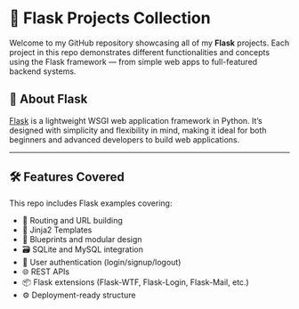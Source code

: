 # 🧪 Flask Projects Collection

Welcome to my GitHub repository showcasing all of my **Flask** projects. Each project in this repo demonstrates different functionalities and concepts using the Flask framework — from simple web apps to full-featured backend systems.

## 🚀 About Flask

[Flask](https://flask.palletsprojects.com/) is a lightweight WSGI web application framework in Python. It’s designed with simplicity and flexibility in mind, making it ideal for both beginners and advanced developers to build web applications.

---

## 🛠 Features Covered

This repo includes Flask examples covering:

- 🔄 Routing and URL building  
- 🎨 Jinja2 Templates  
- 🧩 Blueprints and modular design  
- 🗃️ SQLite and MySQL integration  
- 🔐 User authentication (login/signup/logout)  
- 🌐 REST APIs  
- 📦 Flask extensions (Flask-WTF, Flask-Login, Flask-Mail, etc.)  
- ⚙️ Deployment-ready structure


